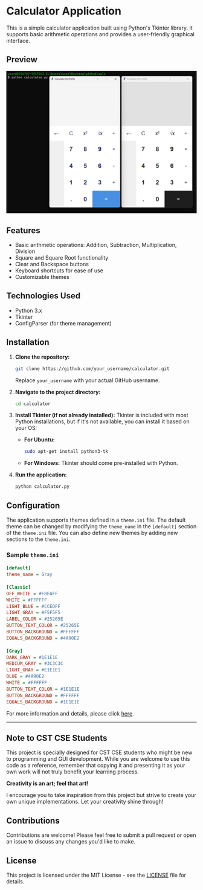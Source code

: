 # Calculator Application

This is a simple calculator application built using Python's Tkinter library. It supports basic arithmetic operations and provides a user-friendly graphical interface.

## Preview

![preview](./res/preview.png)

## Features

- Basic arithmetic operations: Addition, Subtraction, Multiplication, Division
- Square and Square Root functionality
- Clear and Backspace buttons
- Keyboard shortcuts for ease of use
- Customizable themes

## Technologies Used

- Python 3.x
- Tkinter
- ConfigParser (for theme management)

## Installation

1. **Clone the repository:**
   ```bash
   git clone https://github.com/your_username/calculator.git
   ```
   Replace `your_username` with your actual GitHub username.

2. **Navigate to the project directory:**
   ```bash
   cd calculator
   ```

3. **Install Tkinter (if not already installed):**
   Tkinter is included with most Python installations, but if it's not available, you can install it based on your OS:

   - **For Ubuntu:**
     ```bash
     sudo apt-get install python3-tk
     ```

   - **For Windows:** Tkinter should come pre-installed with Python.

4. **Run the application:**
   ```bash
   python calculator.py
   ```

## Configuration

The application supports themes defined in a `theme.ini` file. The default theme can be changed by modifying the `theme_name` in the `[default]` section of the `theme.ini` file. You can also define new themes by adding new sections to the `theme.ini`.

### Sample `theme.ini`

```ini
[default]
theme_name = Gray

[Classic]
OFF_WHITE = #F8FAFF
WHITE = #FFFFFF
LIGHT_BLUE = #CCEDFF
LIGHT_GRAY = #F5F5F5
LABEL_COLOR = #25265E
BUTTON_TEXT_COLOR = #25265E
BUTTON_BACKGROUND = #FFFFFF
EQUALS_BACKGROUND = #4A90E2

[Gray]
DARK_GRAY = #1E1E1E
MEDIUM_GRAY = #3C3C3C
LIGHT_GRAY = #E1E1E1
BLUE = #4A90E2
WHITE = #FFFFFF
BUTTON_TEXT_COLOR = #1E1E1E
BUTTON_BACKGROUND = #FFFFFF
EQUALS_BACKGROUND = #1E1E1E
```

For more information and details, please click [here](./res/README.md).

---

## Note to CST CSE Students

This project is specially designed for CST CSE students who might be new to programming and GUI development. While you are welcome to use this code as a reference, remember that copying it and presenting it as your own work will not truly benefit your learning process. 

**Creativity is an art; feel that art!** 

I encourage you to take inspiration from this project but strive to create your own unique implementations. Let your creativity shine through!

## Contributions

Contributions are welcome! Please feel free to submit a pull request or open an issue to discuss any changes you'd like to make.

## License

This project is licensed under the MIT License - see the [LICENSE](LICENSE) file for details.

